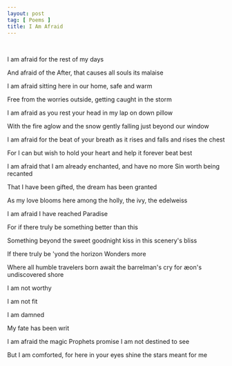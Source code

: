 ```yaml
---
layout: post
tag: [ Poems ]
title: I Am Afraid
---
```


<br/>

I am afraid for the rest of my days

And afraid of the After, that causes all souls its malaise

I am afraid sitting here in our home, safe and warm

Free from the worries outside, getting caught in the storm

I am afraid as you rest your head in my lap on down pillow

With the fire aglow and the snow gently falling just beyond our window

I am afraid for the beat of your breath as it rises and falls and rises the chest

For I can but wish to hold your heart and help it forever beat best

I am afraid that I am already enchanted, and have no more Sin worth being recanted

That I have been gifted, the dream has been granted

As my love blooms here among the holly, the ivy, the edelweiss

I am afraid I have reached Paradise

For if there truly be something better than this

Something beyond the sweet goodnight kiss in this scenery's bliss

If there truly be 'yond the horizon Wonders more

Where all humble travelers born await the barrelman's cry for æon's undiscovered shore

I am not worthy

I am not fit

I am damned

My fate has been writ

I am afraid the magic Prophets promise I am not destined to see

But I am comforted, for here in your eyes shine the stars meant for me

<br/>
